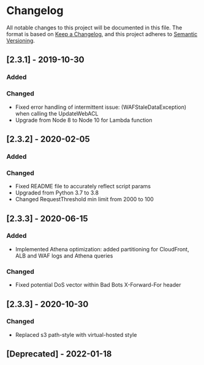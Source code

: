# Changelog
All notable changes to this project will be documented in this file.
The format is based on [Keep a Changelog](https://keepachangelog.com/en/1.0.0/),
and this project adheres to [Semantic Versioning](https://semver.org/spec/v2.0.0.html).

## [2.3.1] - 2019-10-30
### Added
### Changed
- Fixed error handling of intermittent issue: (WAFStaleDataException) when calling the UpdateWebACL
- Upgrade from Node 8 to Node 10 for Lambda function
## [2.3.2] - 2020-02-05
### Added
### Changed
- Fixed README file to accurately reflect script params
- Upgraded from Python 3.7 to 3.8
- Changed RequestThreshold min limit from 2000 to 100
## [2.3.3] - 2020-06-15
### Added
- Implemented Athena optimization: added partitioning for CloudFront, ALB and WAF logs and Athena queries
### Changed
- Fixed potential DoS vector within Bad Bots X-Forward-For header
## [2.3.3] - 2020-10-30
### Changed
- Replaced s3 path-style with virtual-hosted style
## [Deprecated] - 2022-01-18
